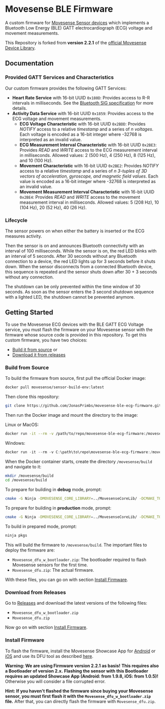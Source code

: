 # Movesense BLE Firmware

A custom firmware for [Movesense Sensor devices](https://www.movesense.com/) which implements a Bluetooth Low Energy (BLE) GATT electrocardiograph (ECG) voltage and movement measurements.

This Repository is forked from **version 2.2.1** of the [official Movesense Device Library](https://bitbucket.org/movesense/movesense-device-lib/).

## Documentation

### Provided GATT Services and Characteristics

Our custom firmware provides the following GATT Services:

- **Heart Rate Service** with 16-bit UUID `0x180D`: Provides access to R-R intervals in milliseconds. See the [Bluetooth SIG specification](https://www.bluetooth.com/de/specifications/specs/heart-rate-service-1-0/) for more details.
- **Activity Data Service** with 16-bit UUID `0x1859`: Provides access to the ECG voltage and movement measurements.
  - **ECG Voltage Characteristic** with 16-bit UUID `0x2BDD`: Provides *NOTIFY* access to a relative *timestamp* and a series of *n* *voltages*. Each voltage is encoded as a 16-bit integer where -32768 is interpreted as an invalid value.
  - **ECG Measurement Interval Characteristic** with 16-bit UUID `0x2BE3`: Provides *READ* and *WRITE* access to the ECG measurement interval in milliseconds. Allowed values: 2 (500 Hz), 4 (250 Hz), 8 (125 Hz), and 10 (100 Hz).
  - **Movement Characteristic** with 16-bit UUID `0x2BE2`: Provides *NOTIFY* access to a relative *timestamp* and a series of *n* *3-tuples of 3D vectors of acceleration, gyroscope, and magnetic field values*. Each value is encoded as a 16-bit integer where -32768 is interpreted as an invalid value.
  - **Movement Measurement Interval Characteristic** with 16-bit UUID `0x2BE4`: Provides *READ* and *WRITE* access to the movement measurement interval in milliseconds. Allowed values:  5 (208 Hz), 10 (104 Hz), 20 (52 Hz), 40 (26 Hz).

### Lifecycle

The sensor powers on when either the battery is inserted or the ECG measures activity.

Then the sensor is on and announces Bluetooth connectivity with an interval of 100 milliseconds.
While the sensor is on, the red LED blinks with an interval of 5 seconds.
After 30 seconds without any Bluetooth connection to a device, the red LED lights up for 3 seconds before it shuts down.
When the sensor disconnects from a connected Bluetooth device, this sequence is repeated and the sensor shuts down after 30 + 3 seconds without any connection.

The shutdown can be only prevented within the time window of 30 seconds.
As soon as the sensor enters the 3 second shutdown sequence with a lighted LED, the shutdown cannot be prevented anymore.

## Getting Started

To use the Movesense ECG devices with the BLE GATT ECG Voltage service, you must flash the firmware on your Movesense sensor with the firmware whose source code is provided in this repository.
To get this custom firmware, you have two choices:

- [Build it from source](#build-from-source) or
- [Download it from releases](#download-from-releases)

### Build from Source

To build the firmware from source, first pull the official Docker image:

```bash
docker pull movesense/sensor-build-env:latest
```

Then clone this repository:

```bash
git clone https://github.com/JonasPrimbs/movesense-ble-ecg-firmware.git
```

Then run the Docker image and mount the directory to the image:

Linux or MacOS:
```bash
docker run -it --rm -v /path/to/repo/movesense-ble-ecg-firmware:/movesense:delegated movesense/sensor-build-env:2.2
```

Windows:
```powershell
docker run -it --rm -v C:\path\to\repo\movesense-ble-ecg-firmware:/movesense:delegated movesense/sensor-build-env:2.2
```

When the Docker container starts, create the directory `/movesense/build` and navigate to it:

```bash
mkdir /movesense/build
cd /movesense/build
```

To prepare for building in **debug** mode, prompt:

```bash
cmake -G Ninja -DMOVESENSE_CORE_LIBRARY=../MovesenseCoreLib/ -DCMAKE_TOOLCHAIN_FILE=../MovesenseCoreLib/toolchain/gcc-nrf52.cmake ../ble-ecg
```

To prepare for building in **production** mode, prompt:

```bash
cmake -G Ninja -DMOVESENSE_CORE_LIBRARY=../MovesenseCoreLib/ -DCMAKE_TOOLCHAIN_FILE=../MovesenseCoreLib/toolchain/gcc-nrf52.cmake -DCMAKE_BUILD_TYPE=Release ../ble-ecg
```

To build in prepared mode, prompt:

```bash
ninja pkgs
```

This will build the firmware to `/movesense/build`.
The important files to deploy the firmware are:

- `Movesense_dfu_w_bootloader.zip`: The bootloader required to flash Movesense sensors for the first time.
- `Movesense_dfu.zip`: The actual firmware.

With these files, you can go on with section [Install Firmware](#install-firmware).

### Download from Releases

Go to [Releases](https://github.com/JonasPrimbs/movesense-ble-ecg-firmware/releases) and download the latest versions of the following files:

- `Movesense_dfu_w_bootloader.zip`
- `Movesense_dfu.zip`

Now go on with section [Install Firmware](#install-firmware).

### Install Firmware

To flash the firmware, install the Movesense Showcase App for [Android](https://bitbucket.org/movesense/movesense-mobile-lib/downloads/) or [iOS](https://apps.apple.com/de/app/movesense-showcase/id1439876677) and use its DFU tool as described [here](https://www.movesense.com/docs/esw/dfu_update/).

**Warning: We are using Firmware version 2.2.1 as basis!**
**This requires also a Bootloader of version 2.x.**
**Flashing the sensor with this Bootloader requires an updated Showcase App (Android: from 1.9.8, iOS: from 1.0.5)!**
Otherwise you will consider a file corrupted error.

**Hint: If you haven't flashed the firmware since buying your Movesense sensor, you must first flash it with the `Movesense_dfu_w_bootloader.zip` file.**
After that, you can directly flash the firmware with `Movesense_dfu.zip`.
